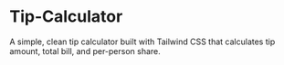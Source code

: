 # Tip-Calculator
A simple, clean tip calculator built with Tailwind CSS that calculates tip amount, total bill, and per-person share.
